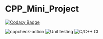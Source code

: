 # CPP_Mini_Project
[![Codacy Badge](https://app.codacy.com/project/badge/Grade/f0f1c5f86e9d458ab49c5d5f1ff36a82)](https://www.codacy.com/gh/99002679/CPP_Mini_Project/dashboard?utm_source=github.com&amp;utm_medium=referral&amp;utm_content=99002679/CPP_Mini_Project&amp;utm_campaign=Badge_Grade)

![cppcheck-action](https://github.com/99002679/CPP_Mini_Project/workflows/cppcheck-action/badge.svg?branch=main)
![Unit testing](https://github.com/99002679/CPP_Mini_Project/workflows/Unit%20testing/badge.svg?branch=main)
![C/C++ CI](https://github.com/99002679/CPP_Mini_Project/workflows/C/C++%20CI/badge.svg?branch=main)


